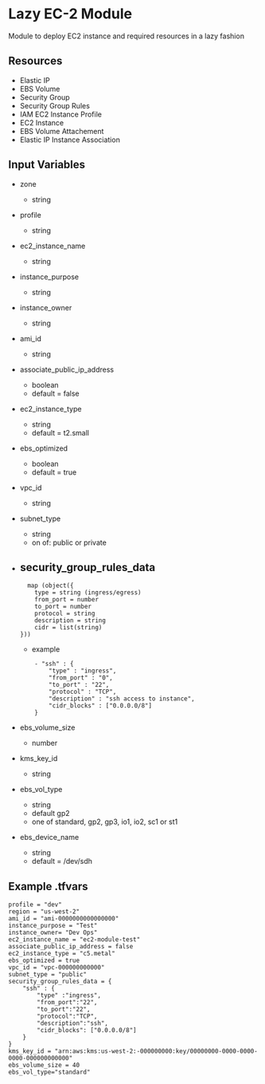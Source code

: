 # Lazy EC-2 Module
Module to deploy EC2 instance and required resources in a lazy fashion

## Resources
- Elastic IP
- EBS Volume
- Security Group 
- Security Group Rules
- IAM EC2 Instance Profile
- EC2 Instance
- EBS Volume Attachement
- Elastic IP Instance Association

## Input Variables
- zone
    - string
- profile
    - string
- ec2_instance_name
    - string
- instance_purpose
    - string
- instance_owner
    - string
- ami_id
    - string
- associate_public_ip_address
    - boolean
    - default = false
- ec2_instance_type
    - string
    - default = t2.small
- ebs_optimized
    - boolean
    - default = true
- vpc_id
    - string
- subnet_type
    - string
    - on of: public or private
- security_group_rules_data
    - 
    ```
      map (object({
        type = string (ingress/egress)
        from_port = number
        to_port = number
        protocol = string
        description = string
        cidr = list(string)
    }))
    ```
    - example 
    
    ```
        - "ssh" : {
            "type" : "ingress",
            "from_port" : "0",
            "to_port" : "22",
            "protocol" : "TCP",
            "description" : "ssh access to instance",
            "cidr_blocks" : ["0.0.0.0/8"]
        }
    ```
- ebs_volume_size
    - number
- kms_key_id
    - string
- ebs_vol_type
    - string
    - default gp2
    - one of standard, gp2, gp3, io1, io2, sc1 or st1
- ebs_device_name
    - string
    - default = /dev/sdh

## Example .tfvars
```
profile = "dev"
region = "us-west-2"
ami_id = "ami-0000000000000000"
instance_purpose = "Test"
instance_owner= "Dev Ops"
ec2_instance_name = "ec2-module-test"
associate_public_ip_address = false
ec2_instance_type = "c5.metal"
ebs_optimized = true
vpc_id = "vpc-000000000000"
subnet_type = "public"
security_group_rules_data = {
    "ssh" : {
        "type" :"ingress",
        "from_port":"22",
        "to_port":"22",
        "protocol":"TCP",
        "description":"ssh",
        "cidr_blocks": ["0.0.0.0/8"]
    }
}
kms_key_id = "arn:aws:kms:us-west-2:-000000000:key/00000000-0000-0000-0000-000000000000"
ebs_volume_size = 40
ebs_vol_type="standard"
```
